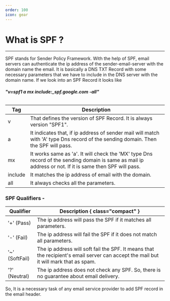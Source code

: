 ```yaml
---
order: 100
icon: gear
---
```


# What is SPF ?
-------------
SPF stands for Sender Policy Framework. With the help of SPF, email servers can authenticate the ip address of the 
sender-email-server with the domain name the email. It is basically a DNS TXT Record with some necessary parameters
that we have to include in the DNS server with the domain name.
If we look into an SPF Record it looks like 

###### **"v=spf1 a mx include:_spf.google.com -all"**

Tag | Description
--- | ---
v | That defines the version of SPF Record. It is always version "SPF1".
a | It indicates that, if ip address of sender mail will match with 'A' type Dns record of the sending domain. Then the SPF will pass.
mx | It works same as 'a'. It will check the 'MX' type Dns record of the sending domain is same as mail ip address or not. If it is same then SPF will pass.
include | It matches the ip address of email with the domain.
all | It always checks all the parameters.

### SPF Qualifiers -

Qualifier | Description { class="compact" }
----- | -----
'+' (Pass) | The ip address will pass the SPF if it matches all parameters.
'-' (Fail) | The ip address will fail the SPF if it does not match all parameters.
'~' (SoftFail) | The ip address will soft fail the SPF. It means that the recipient's email server can accept the mail but it will mark that as spam. 
'?' (Neutral) | The ip address does not check any SPF. So, there is no guarantee about email delivery.

So, It is a necessary task of any email service provider to add SPF record in the email header.
